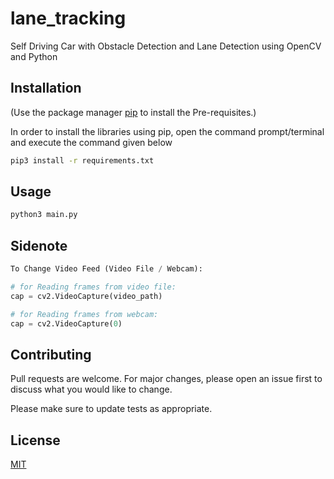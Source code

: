 # lane_tracking

Self Driving Car with Obstacle Detection and Lane Detection using OpenCV and Python

## Installation

(Use the package manager [pip](https://pip.pypa.io/en/stable/) to install the Pre-requisites.)

In order to install the libraries using pip, open the command prompt/terminal and execute the command given below

```bash
pip3 install -r requirements.txt
```

## Usage

```bash
python3 main.py
```

## Sidenote
```python
To Change Video Feed (Video File / Webcam):

# for Reading frames from video file:
cap = cv2.VideoCapture(video_path) 

# for Reading frames from webcam:
cap = cv2.VideoCapture(0)
```


## Contributing
Pull requests are welcome. For major changes, please open an issue first to discuss what you would like to change.

Please make sure to update tests as appropriate.

## License
[MIT](https://choosealicense.com/licenses/mit/)
